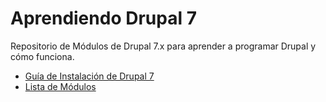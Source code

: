 # Aprendiendo Drupal 7

Repositorio de Módulos de Drupal 7.x para aprender a programar Drupal y cómo funciona.

<ul>
  <li>
    <a href="https://github.com/engelpain/AprendiendoDrupal7/blob/master/guias/Instalacion.md">Guía de Instalación de Drupal 7</a>
  </li>
  <li>
    <a href="https://github.com/engelpain/AprendiendoDrupal7/tree/master/modulos">Lista de Módulos</a>
  </li>
</ul>